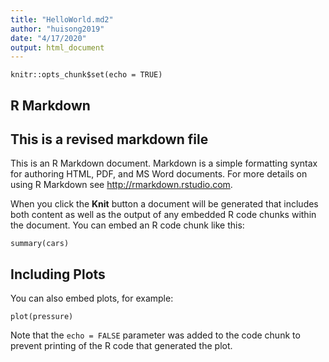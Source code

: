 ```yaml
---
title: "HelloWorld.md2"
author: "huisong2019"
date: "4/17/2020"
output: html_document
---
```


```{r setup, include=FALSE}
knitr::opts_chunk$set(echo = TRUE)
```

## R Markdown

## This is a revised markdown file

This is an R Markdown document. Markdown is a simple formatting syntax for authoring HTML, PDF, and MS Word documents. For more details on using R Markdown see <http://rmarkdown.rstudio.com>.

When you click the **Knit** button a document will be generated that includes both content as well as the output of any embedded R code chunks within the document. You can embed an R code chunk like this:

```{r cars}
summary(cars)
```

## Including Plots

You can also embed plots, for example:

```{r pressure, echo=FALSE}
plot(pressure)
```

Note that the `echo = FALSE` parameter was added to the code chunk to prevent printing of the R code that generated the plot.
